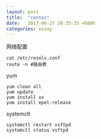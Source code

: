 ```yaml
---
layout: post
title:  "centos"
date:   2017-06-27 20:35:35 +0800
categories: essay
---
```


网络配置
```
cat /etc/resolv.conf
route -n #路由表
```

yum
```
yum clean all
yum update
yum install xx
yum install epel-release
```

systemctl

```
systemctl restart vsftpd
systemctl status vsftpd
```
